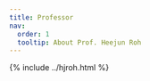 ```yaml
---
title: Professor
nav:
  order: 1
  tooltip: About Prof. Heejun Roh
---
```


{% include ../hjroh.html %}